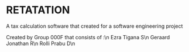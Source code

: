 # RETATATION
A tax calculation software that created for a software engineering project

Created by Group 000F that consists of :\n
  Ezra Tigana S\n
  Geraard Jonathan R\n
  Rolli Prabu D\n

